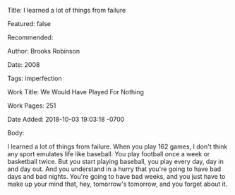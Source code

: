 Title: I learned a lot of things from failure

Featured: false

Recommended: 

Author: Brooks Robinson

Date: 2008

Tags: imperfection

Work Title: We Would Have Played For Nothing

Work Pages:  251

Date Added: 2018-10-03 19:03:18 -0700

Body:

I learned a lot of things from failure. When you play 162 games, I don't think any sport emulates life like baseball. You play football once a week or basketball twice. But you start playing baseball, you play every day, day in and day out. And you understand in a hurry that you're going to have bad days and bad nights. You're going to have bad weeks, and you just have to make up your mind that, hey, tomorrow's tomorrow, and you forget about it. 


